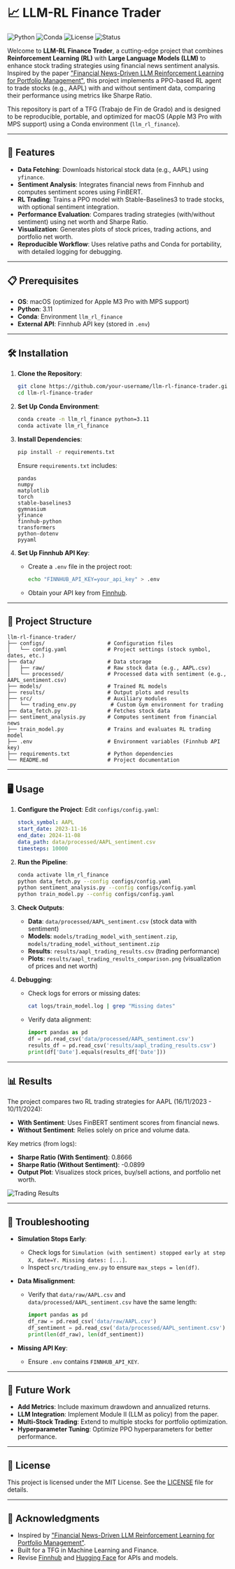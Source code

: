 # 📈 LLM-RL Finance Trader

![Python](https://img.shields.io/badge/Python-3.11-blue.svg)
![Conda](https://img.shields.io/badge/Conda-llm_rl_finance-green.svg)
![License](https://img.shields.io/badge/License-MIT-yellow.svg)
![Status](https://img.shields.io/badge/Status-In%20Progress-orange.svg)

Welcome to **LLM-RL Finance Trader**, a cutting-edge project that combines **Reinforcement Learning (RL)** with **Large Language Models (LLM)** to enhance stock trading strategies using financial news sentiment analysis. Inspired by the paper ["Financial News-Driven LLM Reinforcement Learning for Portfolio Management"](https://arxiv.org/abs/2411.11059), this project implements a PPO-based RL agent to trade stocks (e.g., AAPL) with and without sentiment data, comparing their performance using metrics like Sharpe Ratio.

This repository is part of a TFG (Trabajo de Fin de Grado) and is designed to be reproducible, portable, and optimized for macOS (Apple M3 Pro with MPS support) using a Conda environment (`llm_rl_finance`).

---

## 🚀 Features

- **Data Fetching**: Downloads historical stock data (e.g., AAPL) using `yfinance`.
- **Sentiment Analysis**: Integrates financial news from Finnhub and computes sentiment scores using FinBERT.
- **RL Trading**: Trains a PPO model with Stable-Baselines3 to trade stocks, with optional sentiment integration.
- **Performance Evaluation**: Compares trading strategies (with/without sentiment) using net worth and Sharpe Ratio.
- **Visualization**: Generates plots of stock prices, trading actions, and portfolio net worth.
- **Reproducible Workflow**: Uses relative paths and Conda for portability, with detailed logging for debugging.

---

## 📋 Prerequisites

- **OS**: macOS (optimized for Apple M3 Pro with MPS support)
- **Python**: 3.11
- **Conda**: Environment `llm_rl_finance`
- **External API**: Finnhub API key (stored in `.env`)

---

## 🛠️ Installation

1. **Clone the Repository**:
   ```bash
   git clone https://github.com/your-username/llm-rl-finance-trader.git
   cd llm-rl-finance-trader
   ```

2. **Set Up Conda Environment**:
   ```bash
   conda create -n llm_rl_finance python=3.11
   conda activate llm_rl_finance
   ```

3. **Install Dependencies**:
   ```bash
   pip install -r requirements.txt
   ```
   Ensure `requirements.txt` includes:
   ```
   pandas
   numpy
   matplotlib
   torch
   stable-baselines3
   gymnasium
   yfinance
   finnhub-python
   transformers
   python-dotenv
   pyyaml
   ```

4. **Set Up Finnhub API Key**:
   - Create a `.env` file in the project root:
     ```bash
     echo "FINNHUB_API_KEY=your_api_key" > .env
     ```
   - Obtain your API key from [Finnhub](https://finnhub.io/).

---

## 📂 Project Structure

```
llm-rl-finance-trader/
├── configs/                    # Configuration files
│   └── config.yaml             # Project settings (stock symbol, dates, etc.)
├── data/                       # Data storage
│   ├── raw/                    # Raw stock data (e.g., AAPL.csv)
│   └── processed/              # Processed data with sentiment (e.g., AAPL_sentiment.csv)
├── models/                     # Trained RL models
├── results/                    # Output plots and results
├── src/                        # Auxiliary modules
│   └── trading_env.py           # Custom Gym environment for trading
├── data_fetch.py               # Fetches stock data
├── sentiment_analysis.py       # Computes sentiment from financial news
├── train_model.py              # Trains and evaluates RL trading model
├── .env                        # Environment variables (Finnhub API key)
├── requirements.txt            # Python dependencies
└── README.md                   # Project documentation
```

---

## 🖥️ Usage

1. **Configure the Project**:
   Edit `configs/config.yaml`:
   ```yaml
   stock_symbol: AAPL
   start_date: 2023-11-16
   end_date: 2024-11-08
   data_path: data/processed/AAPL_sentiment.csv
   timesteps: 10000
   ```

2. **Run the Pipeline**:
   ```bash
   conda activate llm_rl_finance
   python data_fetch.py --config configs/config.yaml
   python sentiment_analysis.py --config configs/config.yaml
   python train_model.py --config configs/config.yaml
   ```

3. **Check Outputs**:
   - **Data**: `data/processed/AAPL_sentiment.csv` (stock data with sentiment)
   - **Models**: `models/trading_model_with_sentiment.zip`, `models/trading_model_without_sentiment.zip`
   - **Results**: `results/aapl_trading_results.csv` (trading performance)
   - **Plots**: `results/aapl_trading_results_comparison.png` (visualization of prices and net worth)

4. **Debugging**:
   - Check logs for errors or missing dates:
     ```bash
     cat logs/train_model.log | grep "Missing dates"
     ```
   - Verify data alignment:
     ```python
     import pandas as pd
     df = pd.read_csv('data/processed/AAPL_sentiment.csv')
     results_df = pd.read_csv('results/aapl_trading_results.csv')
     print(df['Date'].equals(results_df['Date']))
     ```

---

## 📊 Results

The project compares two RL trading strategies for AAPL (16/11/2023 - 10/11/2024):
- **With Sentiment**: Uses FinBERT sentiment scores from financial news.
- **Without Sentiment**: Relies solely on price and volume data.

Key metrics (from logs):
- **Sharpe Ratio (With Sentiment)**: 0.8666
- **Sharpe Ratio (Without Sentiment)**: -0.0899
- **Output Plot**: Visualizes stock prices, buy/sell actions, and portfolio net worth.

![Trading Results](results/aapl_trading_results_comparison.png)

---

## 🐛 Troubleshooting

- **Simulation Stops Early**:
  - Check logs for `Simulation (with sentiment) stopped early at step X, date=Y. Missing dates: [...]`.
  - Inspect `src/trading_env.py` to ensure `max_steps = len(df)`.

- **Data Misalignment**:
  - Verify that `data/raw/AAPL.csv` and `data/processed/AAPL_sentiment.csv` have the same length:
    ```python
    import pandas as pd
    df_raw = pd.read_csv('data/raw/AAPL.csv')
    df_sentiment = pd.read_csv('data/processed/AAPL_sentiment.csv')
    print(len(df_raw), len(df_sentiment))
    ```

- **Missing API Key**:
  - Ensure `.env` contains `FINNHUB_API_KEY`.

---

## 🌟 Future Work

- **Add Metrics**: Include maximum drawdown and annualized returns.
- **LLM Integration**: Implement Module II (LLM as policy) from the paper.
- **Multi-Stock Trading**: Extend to multiple stocks for portfolio optimization.
- **Hyperparameter Tuning**: Optimize PPO hyperparameters for better performance.

---

## 📜 License

This project is licensed under the MIT License. See the [LICENSE](LICENSE) file for details.

---

## 🙌 Acknowledgments

- Inspired by ["Financial News-Driven LLM Reinforcement Learning for Portfolio Management"](https://arxiv.org/abs/2411.11059).
- Built for a TFG in Machine Learning and Finance.
- Revise [Finnhub](https://finnhub.io/) and [Hugging Face](https://huggingface.co/) for APIs and models.
